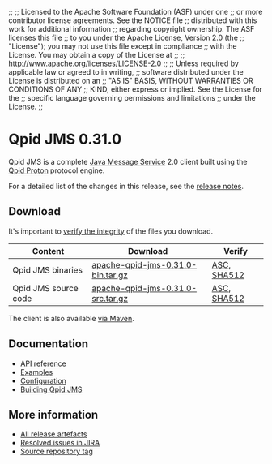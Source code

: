 ;;
;; Licensed to the Apache Software Foundation (ASF) under one
;; or more contributor license agreements.  See the NOTICE file
;; distributed with this work for additional information
;; regarding copyright ownership.  The ASF licenses this file
;; to you under the Apache License, Version 2.0 (the
;; "License"); you may not use this file except in compliance
;; with the License.  You may obtain a copy of the License at
;;
;;   http://www.apache.org/licenses/LICENSE-2.0
;;
;; Unless required by applicable law or agreed to in writing,
;; software distributed under the License is distributed on an
;; "AS IS" BASIS, WITHOUT WARRANTIES OR CONDITIONS OF ANY
;; KIND, either express or implied.  See the License for the
;; specific language governing permissions and limitations
;; under the License.
;;

# Qpid JMS 0.31.0

Qpid JMS is a complete [Java Message Service][jms] 2.0 client built
using the [Qpid Proton]({{site_url}}/proton/index.html) protocol engine.

For a detailed list of the changes in this release, see the [release
notes](release-notes.html).

[jms]: http://en.wikipedia.org/wiki/Java_Message_Service

## Download

It's important to [verify the
integrity]({{site_url}}/download.html#verify-what-you-download) of the
files you download.

| Content | Download | Verify |
|---------|----------|--------|
| Qpid JMS binaries | [apache-qpid-jms-0.31.0-bin.tar.gz](http://archive.apache.org/dist/qpid/jms/0.31.0/apache-qpid-jms-0.31.0-bin.tar.gz) | [ASC](https://archive.apache.org/dist/qpid/jms/0.31.0/apache-qpid-jms-0.31.0-bin.tar.gz.asc), [SHA512](https://archive.apache.org/dist/qpid/jms/0.31.0/apache-qpid-jms-0.31.0-bin.tar.gz.sha512) |
| Qpid JMS source code | [apache-qpid-jms-0.31.0-src.tar.gz](http://archive.apache.org/dist/qpid/jms/0.31.0/apache-qpid-jms-0.31.0-src.tar.gz) | [ASC](https://archive.apache.org/dist/qpid/jms/0.31.0/apache-qpid-jms-0.31.0-src.tar.gz.asc), [SHA512](https://archive.apache.org/dist/qpid/jms/0.31.0/apache-qpid-jms-0.31.0-src.tar.gz.sha512) |

The client is also available [via Maven]({{site_url}}/maven.html).

## Documentation


<div class="two-column" markdown="1">

 - [API reference](http://docs.oracle.com/javaee/7/api/javax/jms/package-summary.html)
 - [Examples](https://github.com/apache/qpid-jms/tree/0.31.0/qpid-jms-examples)
 - [Configuration](docs/index.html)
 - [Building Qpid JMS](building.html)

</div>


## More information

 - [All release artefacts](http://archive.apache.org/dist/qpid/jms/0.31.0)
 - [Resolved issues in JIRA](https://issues.apache.org/jira/issues/?jql=project+%3D+QPIDJMS+AND+fixVersion+%3D+%270.31.0%27+AND+resolution+%3D+%27fixed%27+ORDER+BY+priority+DESC)
 - [Source repository tag](https://git-wip-us.apache.org/repos/asf/qpid-jms.git/tree/refs/tags/0.31.0)

<script type="text/javascript">
  _deferredFunctions.push(function() {
      if ("0.31.0" === "{{current_jms_release}}") {
          _modifyCurrentReleaseLinks();
      }
  });
</script>